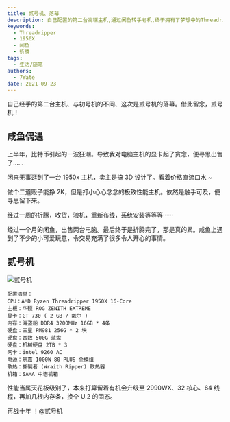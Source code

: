 ```yaml
---
title: 贰号机、落幕
description: 自己配置的第二台高端主机,通过闲鱼转手老机,终于拥有了梦想中的Threadripper 1950X 极致配置。
keywords:
  - Threadripper
  - 1950X
  - 闲鱼
  - 折腾
tags:
  - 生活/随笔
authors:
  - 7Wate
date: 2021-09-23
---
```


自己经手的第二台主机、与初号机的不同、这次是贰号机的落幕。借此留念，贰号机！

## 咸鱼偶遇

上半年，比特币引起的一波狂潮。导致我对电脑主机的显卡起了贪念，便寻思出售了……

闲来无事逛到了一台 1950x 主机，卖主是搞 3D 设计了。看着价格直流口水 ~

做个二道贩子能挣 2K，但是打小心心念念的极致性能主机。依然是触手可及，便寻思留下来。

经过一周的折腾，收货，验机，重新布线，系统安装等等等······

经过一个月的闲鱼，出售两台电脑。最后终于是折腾完了，那是真的累。咸鱼上遇到了不少的小可爱玩意，令交易充满了很多令人开心的事情。

## 贰号机

![贰号机](https://static.7wate.com/img/2021/09/23/c802ba8f7533f.jpg)

```
配置清单：
CPU：AMD Ryzen Threadripper 1950X 16-Core
主板：华硕 ROG ZENITH EXTREME
显卡：GT 730 ( 2 GB / 戴尔 )
内存：海盗船 DDR4 3200MHz 16GB * 4条
硬盘：三星 PM981 256G * 2 块
硬盘：西数 500G 蓝盘
硬盘：机械硬盘 2TB * 3
网卡：intel 9260 AC
电源：航嘉 1000W 80 PLUS 全模组
散热：撕裂者 (Wraith Ripper) 散热器
机箱：SAMA 中塔机箱
```

性能当属天花板级别了，本来打算留着有机会升级至 2990WX、32 核心、64 线程，再加几根内存条，换个 U.2 的固态。

再战十年 ！@贰号机

